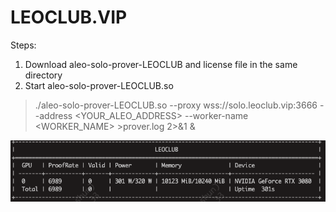 # LEOCLUB.VIP

Steps:
1. Download aleo-solo-prover-LEOCLUB and license file in the same directory
2. Start aleo-solo-prover-LEOCLUB.so
> ./aleo-solo-prover-LEOCLUB.so --proxy wss://solo.leoclub.vip:3666 --address <YOUR_ALEO_ADDRESS> --worker-name <WORKER_NAME> >prover.log 2>&1 &

![leoclub](/img/leoclub.png "leoclub.vip")